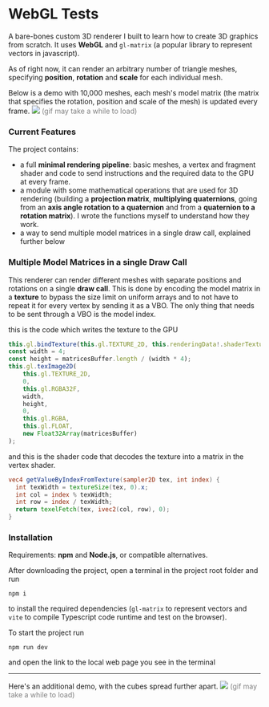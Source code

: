 # WebGL Tests
A bare-bones custom 3D renderer I built to learn how to create 3D graphics from scratch. It uses **WebGL** and `gl-matrix` (a popular library to represent vectors in javascript).

As of right now, it can render an arbitrary number of triangle meshes, specifying **position**, **rotation** and **scale** for each individual mesh.

Below is a demo with 10,000 meshes, each mesh's model matrix (the matrix that specifies the rotation, position and scale of the mesh) is updated every frame.
![](readme_images/crammed.gif)
<span style="color:gray">(gif may take a while to load)</span>

### Current Features
The project contains:
- a full **minimal rendering pipeline**: basic meshes, a vertex and fragment shader and code to send instructions and the required data to the GPU at every frame.
- a module with some mathematical operations that are used for 3D rendering (building a **projection matrix**, **multiplying quaternions**, going from an **axis angle rotation to a quaternion** and from a **quaternion to a rotation matrix**). I wrote the functions myself to understand how they work.
- a way to send multiple model matrices in a single draw call, explained further below

### Multiple Model Matrices in a single Draw Call
This renderer can render different meshes with separate positions and rotations on a single **draw call**.
This is done by encoding the model matrix in a **texture** to bypass the size limit on uniform arrays and to not have to repeat it for every vertex by sending it as a VBO. The only thing that needs to be sent through a VBO is the model index.

this is the code which writes the texture to the GPU
```ts
this.gl.bindTexture(this.gl.TEXTURE_2D, this.renderingData!.shaderTextures.modelViewMatricesTexture);
const width = 4;
const height = matricesBuffer.length / (width * 4);
this.gl.texImage2D(
    this.gl.TEXTURE_2D, 
    0, 
    this.gl.RGBA32F, 
    width, 
    height,
    0, 
    this.gl.RGBA,
    this.gl.FLOAT, 
    new Float32Array(matricesBuffer)
);
```

and this is the shader code that decodes the texture into a matrix in the vertex shader.
```glsl
vec4 getValueByIndexFromTexture(sampler2D tex, int index) {
  int texWidth = textureSize(tex, 0).x;
  int col = index % texWidth;
  int row = index / texWidth;
  return texelFetch(tex, ivec2(col, row), 0);
}
```

### Installation
Requirements: **npm** and **Node.js**, or compatible alternatives.

After downloading the project, open a terminal in the project root folder and run
```shell
npm i
```
to install the required dependencies (`gl-matrix` to represent vectors and `vite` to compile Typescript code runtime and test on the browser).

To start the project run
```shell
npm run dev
```
and open the link to the local web page you see in the terminal

---

Here's an additional demo, with the cubes spread further apart.
![](readme_images/wide.gif)
<span style="color:gray">(gif may take a while to load)</span>